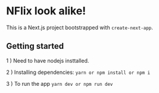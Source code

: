 # NFlix look alike!

This is a Next.js project bootstrapped with `create-next-app`.

## Getting started

1 ) Need to have nodejs insttalled.

2 ) Installing dependencies: `yarn or npm install or npm i`

3 ) To run the app `yarn dev or npm run dev`
